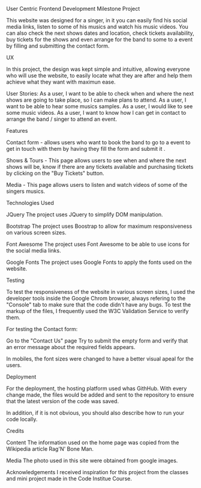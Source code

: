 User Centric Frontend Development Milestone Project  

This website was designed for a singer, in it you can easily find his social media links, listen to some of his musics and watch his music videos. You can also check the next shows dates and location, check tickets availability, buy tickets for the shows and even arrange for the band to some to a event by filling and submitting the contact form.


UX

In this project, the design was kept simple and intuitive, allowing everyone who will use the website, to easily locate what they are after and help them achieve what they want with maximun ease.

User Stories:
As a user, I want to be able to check when and where the next shows are going to take place, so I can make plans to attend.
As a user, I want to be able to hear some musics samples.
As a user, I would like to see some music videos.
As a user,  I want to know how I can get in contact to arrange the band / singer to attend an event.


Features

Contact form - allows users who want to book the band to go to a event to get in touch with them by having they fill the form and submit it .

Shows & Tours - This page allows users to see when and where the next shows will be, know if there are any tickets available and purchasing tickets by clicking on the "Buy Tickets" button.

Media - This page allows users to listen and watch videos of some of the singers musics.


Technologies Used

JQuery
The project uses JQuery to simplify DOM manipulation.

Bootstrap
The project uses Boostrap to allow for maximum responsiveness on various screen sizes.

Font Awesome
The project uses Font Awesome to be able to use icons for the social media links.

Google Fonts
The project uses Google Fonts to  apply the fonts used on the website.

Testing

To test the responsiveness of the website in various screen sizes, I used the developer tools inside the Google Chrom browser, always refering to the "Console" tab to make sure that the code didn't have any bugs.
To test the markup of the files, I frequently used the W3C Validation Service to verify them.

For testing the Contact form:

Go to the "Contact Us" page
Try to submit the empty form and verify that an error message about the required fields appears.

In mobiles, the font sizes were changed to have a better visual apeal for the users.


Deployment

For the deployment, the hosting platform used whas GithHub. With every change made, the files would be added and sent to the repository to ensure that the latest version of the code was saved.


In addition, if it is not obvious, you should also describe how to run your code locally.


Credits

Content
The information used on the home page was copied from the Wikipedia article Rag'N' Bone Man.

Media
The photo used in this site were obtained from google images.

Acknowledgements
I received inspiration for this project from the classes and mini project made in the Code Institue Course.
